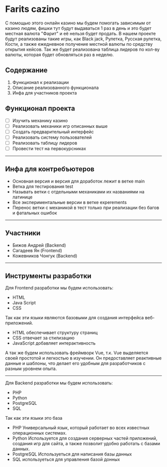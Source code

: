 # Farits cazino

С помощью этого онлайн казино мы будем помогать зависимым от казино людям, фишки тут будут выдаваться 1 раз в день и это будет местная валюта "Фарит" и её нельзя будет продать. В нашем проекте будут реализованы такие игры, как Black jack, Рулетка, Русская рулетка, Кости, а также ежедневное получение местной валюты по средству открытия кейсов. Так же будет реализована таблица лидеров по кол-ву валюты, которая будет обновляться раз в неделю.

## Содержание

1. Функционал к реализации
2. Описание реализованного функционала
3. Инфа для участников проекта

## Функционал проекта

- [ ] Изучить механику казино
- [ ] Реализовать механики игр описанных выше
- [ ] Создать предварительный интерфейс
- [ ] Реализовать систему пользователей
- [ ] Реализовать таблицу лидеров
- [ ] Провести тест на первокурсниках

---

## Инфа для контребъютеров

- Основная версия и версия для доработок лежит в ветке main
- Ветка для тестирования test
- Называть ветки с отдельными механиками их названиями на латинице
- Все экспериментальные версии в ветке experements
- Перенос ветки с механикой в тест только при реализации без багов и фатальных ошибок

---

## Участники

- Бижов Андрей (Backend)
- Сагадеев Ян (Frontend)
- Кожевников Чонгук (Backend)

---

## Инструменты разработки

Для Frontend разработки мы будем использовать:

- HTML
- Java Script
- CSS

Так как эти языки являются базовыми для создания интерфейса веб-приложений. 

- HTML обеспечивает структуру страниц
- CSS отвечает за стилизацию
- JavaScript добавляет интерактивность

А так же будем использовать фреймворк Vue, т.к. Vue выделяется своей простотой и легкостью в изучении. Он предоставляет реактивные данные и шаблоны, что делает его удобным для разработчиков с разным уровнем опыта.

---

Для Backend разработки мы будем использовать:

- PHP
- Python
- PostgreSQL
- SQL

Так как эти языки это база

- PHP Универсальный язык, который работает во всех известных операционных системах.
- Python Используется для создания серверных частей приложений, создания игр для сайта, а также позволит удобно работать с базами данных.
- PostgreSQL Используеться для написания базы данных
- SQL используеться для управления базой донных


